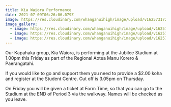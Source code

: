 ```yaml
---
title: Kia Waiora Performance
date: 2021-07-09T06:26:06.079Z
image: https://res.cloudinary.com/whanganuihigh/image/upload/v1625731728/Events/kapa_top.jpg
image_gallery:
  - image: https://res.cloudinary.com/whanganuihigh/image/upload/v1625734428/Events/3.kapa_below.jpg
  - image: https://res.cloudinary.com/whanganuihigh/image/upload/v1625734459/Events/3.poster.jpg
  - image: https://res.cloudinary.com/whanganuihigh/image/upload/v1625734480/Events/4.kapa_haka_times.png
---
```

Our Kapahaka group, Kia Waiora, is performing at the Jubilee Stadium at 1.00pm this Friday as part of the Regional Aotea Manu Korero & Paerangatahi. 

If you would like to go and support them you need to provide a $2.00 koha and register at the Student Centre. Cut off is 3.05pm on Thursday.

On Friday you will be given a ticket at Form Time, so that you can go to the Stadium at the END of Period 3 via the walkway. Names will be checked as you leave.

